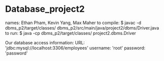 # Database_project2

names: Ethan Pham, Kevin Yang, Max Maher
to compile: $ javac -d dbms_p2/target/classes/ dbms_p2/src/main/java/project2/dbms/Driver.java
to run: $ java -cp dbms_p2/target/classes/ project2.dbms.Driver

Our database access information:
URL: 'jdbc:mysql://localhost:3306/employees'
username: 'root' 
password: 'password'


